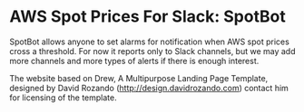 # AWS Spot Prices For Slack: SpotBot

SpotBot allows anyone to set alarms for notification when AWS spot prices cross a threshold. For now it reports only to Slack channels, but we may add more channels and more types of alerts if there is enough interest.

The website based on Drew, A Multipurpose Landing Page Template, designed by David Rozando (http://design.davidrozando.com) contact him for licensing of the template.
